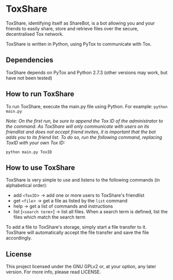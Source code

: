 <!--
Copyright (c) 2014 TheLastProject
This README file is available under the CC0 license
-->

ToxShare
==========

ToxShare, identifying itself as ShareBot, is a bot allowing you and your friends to easily share, store and retrieve files over the secure, decentralised Tox network.

ToxShare is written in Python, using PyTox to communicate with Tox.

Dependencies
------------

ToxShare depends on PyTox and Python 2.7.3 (other versions may work, but have not been tested)

How to run ToxShare
---------------------

To run ToxShare, execute the main.py file using Python. For example:
``python main.py``

*Note: On the first run, be sure to append the Tox ID of the administrator to the command. As ToxShare will only communicate with users on its friendlist and does not accept friend invites, it is important that the bot adds you to its friend list. To do so, run the following command, replacing ToxID with your own Tox ID:*

``python main.py ToxID``

How to use ToxShare
--------

ToxShare is very simple to use and listens to the following commands (in alphabetical order):
* add `<ToxID`> -> add one or more users to ToxShare's friendlist
* get `<file`> -> get a file as listed by the ``list`` command
* help -> get a list of commands and instructions
* list [`<search term`>] -> list all files. When a search term is defined, list the files which match the search term

To add a file to ToxShare's storage, simply start a file transfer to it. ToxShare will automatically accept the file transfer and save the file accordingly.

License
-------

This project licensed under the GNU GPLv2 or, at your option, any later version. For more info, please read LICENSE.
